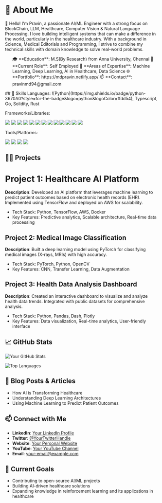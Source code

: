 # 🌟 About Me
👋 Hello! I'm Pravin, a passionate AI/ML Engineer with a strong focus on BlockChain, LLM, Healthcare, Computer Vision & Natural Language Processing. I love building intelligent systems that can make a difference in the world, particularly in the healthcare industry. With a background in Science, Medical Editorials and Programming, I strive to combine my technical skills with domain knowledge to solve real-world problems.
<ul>
🎓 **Education**: M.S(By Research) from Anna University, Chennai
💼 **Current Role**: Self Employed
🧠 **Areas of Expertise**: Machine Learning, Deep Learning, AI in Healthcare, Data Science</li>
🌐 **Portfolio**: https://mdpravin.netlify.app/
📫 **Contact**: pravinmd94@gmail.com
</ul>
## 🚀 Skills
Languages: ![Python](https://img.shields.io/badge/python-3670A0?style=for-the-badge&logo=python&logoColor=ffdd54), Typescript, Go, Solidity, Rust

Frameworks/Libraries: 
<p float="left"> 
<img src="https://img.shields.io/badge/d3%20js-F9A03C?style=for-the-badge&logo=d3.js&logoColor=white" />  
<img src="https://img.shields.io/badge/Angular-DD0031?style=for-the-badge&logo=angular&logoColor=white"/>     
<img src="https://img.shields.io/badge/React-20232A?style=for-the-badge&logo=react&logoColor=61DAFB"/>
<img src="https://img.shields.io/badge/Vue%20js-35495E?style=for-the-badge&logo=vuedotjs&logoColor=4FC08D" />
<img src="https://img.shields.io/badge/Flask-000000?style=for-the-badge&logo=flask&logoColor=white"  />
<img src="https://img.shields.io/badge/Django-092E20?style=for-the-badge&logo=django&logoColor=green" />
<img src="https://img.shields.io/badge/Express%20js-000000?style=for-the-badge&logo=express&logoColor=white" />
<img src="https://img.shields.io/badge/Node%20js-339933?style=for-the-badge&logo=nodedotjs&logoColor=white" />
<img src="https://img.shields.io/badge/bun-282a36?style=for-the-badge&logo=bun&logoColor=fbf0df" />  
<img src="https://img.shields.io/badge/PHP-777BB4?style=for-the-badge&logo=php&logoColor=white"/>  
<img src="https://img.shields.io/badge/Xampp-F37623?style=for-the-badge&logo=xampp&logoColor=white" />
<img src="https://img.shields.io/badge/PyTorch-EE4C2C?style=for-the-badge&logo=pytorch&logoColor=white" />
<img src="https://img.shields.io/badge/TensorFlow-FF6F00?style=for-the-badge&logo=tensorflow&logoColor=white" />  
</p>
           
Tools/Platforms:
<p float="left">
<img src="https://img.shields.io/badge/firebase-ffca28?style=for-the-badge&logo=firebase&logoColor=black" />  
<img src="https://img.shields.io/badge/PostgreSQL-316192?style=for-the-badge&logo=postgresql&logoColor=white" />          
<img src="https://img.shields.io/badge/Docker-2CA5E0?style=for-the-badge&logo=docker&logoColor=white" />
<img src="https://img.shields.io/badge/kubernetes-326ce5.svg?&style=for-the-badge&logo=kubernetes&logoColor=white" />
</p>


## 🧑‍💻 Projects
# Project 1: Healthcare AI Platform
**Description**: Developed an AI platform that leverages machine learning to predict patient outcomes based on electronic health records (EHR). Implemented using TensorFlow and deployed on AWS for scalability.
<ul>
<li>Tech Stack: Python, TensorFlow, AWS, Docker</li>
<li>Key Features: Predictive analytics, Scalable architecture, Real-time data processing</li>
</ul>

## Project 2: Medical Image Classification
**Description**: Built a deep learning model using PyTorch for classifying medical images (X-rays, MRIs) with high accuracy.
<ul>
<li>Tech Stack: PyTorch, Python, OpenCV</li>
<li>Key Features: CNN, Transfer Learning, Data Augmentation</li>
</ul>

## Project 3: Health Data Analysis Dashboard
**Description**: Created an interactive dashboard to visualize and analyze health data trends. Integrated with public datasets for comprehensive analysis.
<ul>
<li>Tech Stack: Python, Pandas, Dash, Plotly</li>
<li>Key Features: Data visualization, Real-time analytics, User-friendly interface</li>
</ul>

## 📈 **GitHub Stats**

![Your GitHub Stats](https://github-readme-stats.vercel.app/api?username=pravintargaryen&show_icons=true&theme=radical)

![Top Languages](https://github-readme-stats.vercel.app/api/top-langs/?username=pravintargaryen&layout=compact&theme=radical)

## 📝 Blog Posts & Articles
<ul>
<li>How AI is Transforming Healthcare</li>
<li>Understanding Deep Learning Architectures</li>           
<li>Using Machine Learning to Predict Patient Outcomes</li>
</ul>

## 📫 Connect with Me
- **LinkedIn**: [Your LinkedIn Profile](https://www.linkedin.com/in/pravinmd)
- **Twitter**: [@YourTwitterHandle](https://twitter.com/unix_pravin)
- **Website**: [Your Personal Website](https://mdpravin.netlify.app/)
- **YouTube**: [Your YouTube Channel](https://www.youtube.com/channel/@vardump_)
- **Email**: [your-email@example.com](mailto:pravinmd94@example.com)

## 🎯 Current Goals
<ul>
<li>Contributing to open-source AI/ML projects</li>
<li>Building AI-driven healthcare solutions</li>           
<li>Expanding knowledge in reinforcement learning and its applications in healthcare</li>
</ul>









          
          
          
          
                    
          
          
          
          
          
          
          
                    
          
          
                    
          

          
          

<!---
pravintargaryen/pravintargaryen is a ✨ special ✨ repository because its `README.md` (this file) appears on your GitHub profile.
You can click the Preview link to take a look at your changes.
--->
